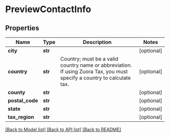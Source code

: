 # PreviewContactInfo

## Properties
Name | Type | Description | Notes
------------ | ------------- | ------------- | -------------
**city** | **str** |  | [optional] 
**country** | **str** | Country; must be a valid country name or abbreviation. If using Zuora Tax, you must specify a country to calculate tax. | [optional] 
**county** | **str** |  | [optional] 
**postal_code** | **str** |  | [optional] 
**state** | **str** |  | [optional] 
**tax_region** | **str** |  | [optional] 

[[Back to Model list]](../README.md#documentation-for-models) [[Back to API list]](../README.md#documentation-for-api-endpoints) [[Back to README]](../README.md)

